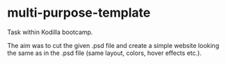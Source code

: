 # multi-purpose-template
Task within Kodilla bootcamp. 

The aim was to cut the given .psd file and create a simple website looking the same as in the .psd file (same layout, colors, hover effects etc.).
